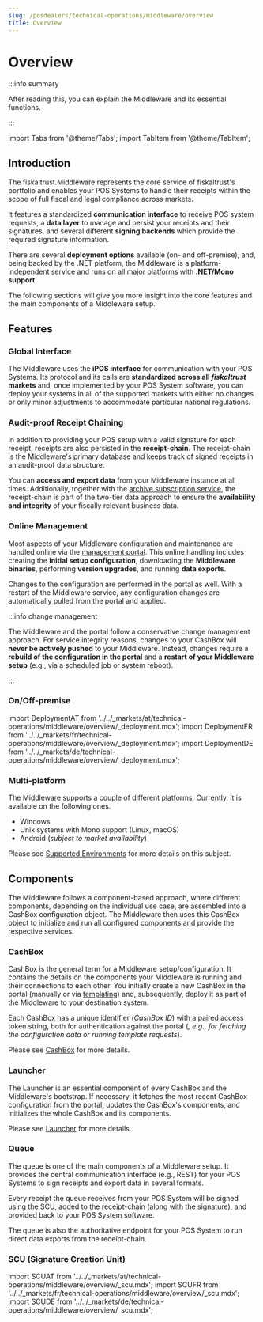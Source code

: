```yaml
---
slug: /posdealers/technical-operations/middleware/overview
title: Overview
---
```

# Overview

:::info summary

After reading this, you can explain the Middleware and its essential functions.

:::

import Tabs from '@theme/Tabs';
import TabItem from '@theme/TabItem';

## Introduction

The fiskaltrust.Middleware represents the core service of fiskaltrust's portfolio and enables your POS Systems to handle their receipts within the scope of full fiscal and legal compliance across markets.

It features a standardized **communication interface** to receive POS system requests, a **data layer** to manage and persist your receipts and their signatures, and several different **signing backends** which provide the required signature information.

There are several **deployment options** available (on- and off-premise), and, being backed by the .NET platform, the Middleware is a platform-independent service and runs on all major platforms with **.NET/Mono support**.

The following sections will give you more insight into the core features and the main components of a Middleware setup.



## Features

### Global Interface

The Middleware uses the **iPOS interface** for communication with your POS Systems. Its protocol and its calls are **standardized across all _fiskaltrust_ markets** and, once implemented by your POS System software, you can deploy your systems in all of the supported markets with either no changes or only minor adjustments to accommodate particular national regulations.




### Audit-proof Receipt Chaining

In addition to providing your POS setup with a valid signature for each receipt, receipts are also persisted in the **receipt-chain**. The receipt-chain is the Middleware's primary database and keeps track of signed receipts in an audit-proof data structure.

You can **access and export data** from your Middleware instance at all times. Additionally, together with the [archive subscription service](../../buy-resell/products.md#receipt-archive), the receipt-chain is part of the two-tier data approach to ensure the **availability and integrity** of your fiscally relevant business data.



### Online Management

Most aspects of your Middleware configuration and maintenance are handled online via the [management portal](../../overview/management-portal.md). This online handling includes creating the **initial setup configuration**, downloading the **Middleware binaries**, performing **version upgrades**, and running **data exports**.

Changes to the configuration are performed in the portal as well. With a restart of the Middleware service, any configuration changes are automatically pulled from the portal and applied. 

:::info change management

The Middleware and the portal follow a conservative change management approach. For service integrity reasons, changes to your CashBox will **never be actively pushed** to your Middleware. Instead, changes require a **rebuild of the configuration in the portal** and a **restart of your Middleware setup** (e.g., via a scheduled job or system reboot).

:::



### On/Off-premise

import DeploymentAT from '../../_markets/at/technical-operations/middleware/overview/_deployment.mdx';
import DeploymentFR from '../../_markets/fr/technical-operations/middleware/overview/_deployment.mdx';
import DeploymentDE from '../../_markets/de/technical-operations/middleware/overview/_deployment.mdx';

<Tabs groupId="market">

  <TabItem value="AT" label="Austria">
    <DeploymentAT />
  </TabItem>

  <TabItem value="FR" label="France">
    <DeploymentFR />
  </TabItem>

  <TabItem value="DE" label="Germany">
    <DeploymentDE />
  </TabItem>

</Tabs>

### Multi-platform

The Middleware supports a couple of different platforms. Currently, it is available on the following ones.

* Windows
* Unix systems with Mono support (Linux, macOS)
* Android (*subject to market availability*)

Please see [Supported Environments](supported-environments.md) for more details on this subject.


## Components

The Middleware follows a component-based approach, where different components, depending on the individual use case, are assembled into a CashBox configuration object. The Middleware then uses this CashBox object to initialize and run all configured components and provide the respective services.



### CashBox

CashBox is the general term for a Middleware setup/configuration. It contains the details on the components your Middleware is running and their connections to each other. You initially create a new CashBox in the portal (manually or via [templating](../rollout-automation/templates.md)) and, subsequently, deploy it as part of the Middleware to your destination system.

Each CashBox has a unique identifier (*CashBox ID*) with a paired access token string, both for authentication against the portal (*, e.g., for fetching the configuration data or running template requests*).

Please see [CashBox](cashbox.md) for more details.



### Launcher

The Launcher is an essential component of every CashBox and the Middleware's bootstrap. If necessary, it fetches the most recent CashBox configuration from the portal, updates the CashBox's components, and initializes the whole CashBox and its components.

Please see [Launcher](launcher.md) for more details.



### Queue

The queue is one of the main components of a Middleware setup. It provides the central communication interface (e.g., REST) for your POS Systems to sign receipts and export data in several formats.

Every receipt the queue receives from your POS System will be signed using the SCU, added to the [receipt-chain](#audit-proof-receipt-chaining) (along with the signature), and provided back to your POS System software.

The queue is also the authoritative endpoint for your POS System to run direct data exports from the receipt-chain.



### SCU (Signature Creation Unit)

import SCUAT from '../../_markets/at/technical-operations/middleware/overview/_scu.mdx';
import SCUFR from '../../_markets/fr/technical-operations/middleware/overview/_scu.mdx';
import SCUDE from '../../_markets/de/technical-operations/middleware/overview/_scu.mdx';

<Tabs groupId="market">

  <TabItem value="AT" label="Austria">
    <SCUAT />
  </TabItem>

  <TabItem value="FR" label="France">
    <SCUFR />
  </TabItem>

  <TabItem value="DE" label="Germany">
    <SCUDE />
  </TabItem>

</Tabs>